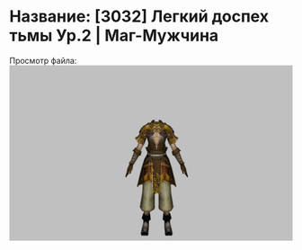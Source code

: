 # Название: [3032] Легкий доспех тьмы Ур.2 | Маг-Мужчина

Просмотр файла:
![p040003.png](p040003.png)